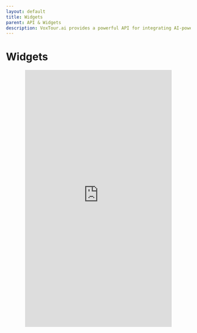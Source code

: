 ```yaml
---
layout: default
title: Widgets
parent: API & Widgets
description: VoxTour.ai provides a powerful API for integrating AI-powered audio guides and travel experiences into applications, websites, and services. Our API enables seamless access to high-quality, location-based storytelling, allowing users to explore destinations with engaging narratives, historical insights, and personalized recommendations.
---
```


# Widgets

<style>
    html, body {
        height: 100%;
        margin: 0;
    }
    .voxtour-widget-container {
        width: 400px;
        height: 700px;
        margin: 0 auto;
        display: flex;
        justify-content: center;
        align-items: center;
    }
    .voxtour-widget {
        width: 100%;
        height: 100%;
        border: none;
    }
</style>

<div class="voxtour-widget-container">
    <iframe class="voxtour-widget" src="https://widget.voxtour.ai/"></iframe>
</div>
